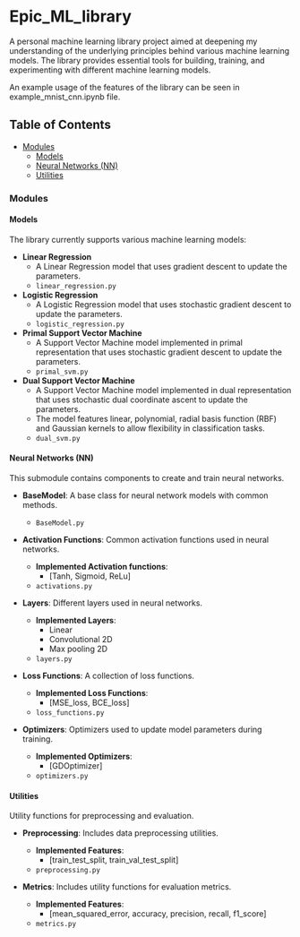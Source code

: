# Epic_ML_library

A personal machine learning library project aimed at deepening my understanding of the underlying principles behind various machine learning models. The library provides essential tools for building, training, and experimenting with different machine learning models.

An example usage of the features of the library can be seen in example_mnist_cnn.ipynb file.

## Table of Contents

- [Modules](#modules)
  - [Models](#models)
  - [Neural Networks (NN)](#neural-networks-nn)
  - [Utilities](#utilities)

### Modules

#### Models

The library currently supports various machine learning models:

- **Linear Regression**
  - A Linear Regression model that uses gradient descent to update the parameters.
  - `linear_regression.py`
- **Logistic Regression**
  - A Logistic Regression model that uses stochastic gradient descent to update the parameters.
  - `logistic_regression.py`
- **Primal Support Vector Machine**
  - A Support Vector Machine model implemented in primal representation that uses stochastic gradient descent to update the parameters.
  - `primal_svm.py`
- **Dual Support Vector Machine**
  - A Support Vector Machine model implemented in dual representation that uses stochastic dual coordinate ascent to update the parameters.
  - The model features linear, polynomial, radial basis function (RBF) and Gaussian kernels to allow flexibility in classification tasks.
  - `dual_svm.py`

#### Neural Networks (NN)

This submodule contains components to create and train neural networks.

- **BaseModel**: A base class for neural network models with common methods.
  - `BaseModel.py`

- **Activation Functions**: Common activation functions used in neural networks.
  - **Implemented Activation functions**:
    - [Tanh, Sigmoid, ReLu]
  - `activations.py`

- **Layers**: Different layers used in neural networks.
  - **Implemented Layers**:
    - Linear
    - Convolutional 2D
    - Max pooling 2D
  - `layers.py`

- **Loss Functions**: A collection of loss functions.

  - **Implemented Loss Functions**:
    - [MSE_loss, BCE_loss]
  - `loss_functions.py`

- **Optimizers**: Optimizers used to update model parameters during training.
  - **Implemented Optimizers**:
    - [GDOptimizer]
  - `optimizers.py`

#### Utilities

Utility functions for preprocessing and evaluation.

- **Preprocessing**: Includes data preprocessing utilities.
  - **Implemented Features**:
    - [train_test_split, train_val_test_split]
  - `preprocessing.py`

- **Metrics**: Includes utility functions for evaluation metrics.
  - **Implemented Features**:
    - [mean_squared_error, accuracy, precision, recall, f1_score]
  - `metrics.py`
